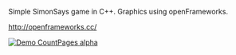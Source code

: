 Simple SimonSays game in C++.
Graphics using openFrameworks.

http://openframeworks.cc/

[![Demo CountPages alpha](http://img.youtube.com/vi/cuEWhjsWMO8/0.jpg)](https://youtu.be/cuEWhjsWMO8)
